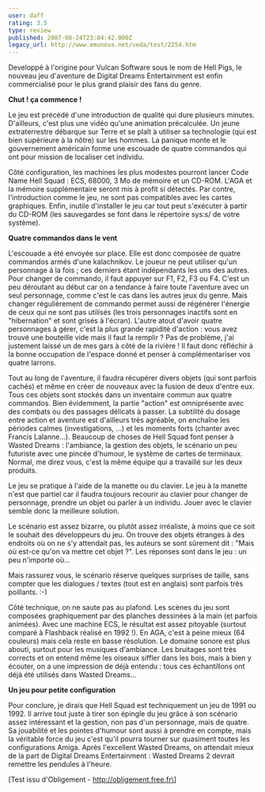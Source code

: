 ```yaml
---
user: daff
rating: 3.5
type: review
published: 2007-08-24T23:04:42.000Z
legacy_url: http://www.emunova.net/veda/test/2254.htm
---
```

Developpé à l'origine pour Vulcan Software sous le nom de Hell Pigs, le nouveau jeu d'aventure de Digital Dreams Entertainment est enfin commercialisé pour le plus grand plaisir des fans du genre.  

  

**Chut ! ça commence !**  

  

Le jeu est précédé d'une introduction de qualité qui dure plusieurs minutes. D'ailleurs, c'est plus une vidéo qu'une animation précalculée. Un jeune extraterrestre débarque sur Terre et se plaît à utiliser sa technologie (qui est bien supérieure à la nôtre) sur les hommes. La panique monte et le gouvernement américain forme une escouade de quatre commandos qui ont pour mission de localiser cet individu.  

  

Côté configuration, les machines les plus modestes pourront lancer Code Name Hell Squad : ECS, 68000, 3 Mo de mémoire et un CD-ROM. L'AGA et la mémoire supplémentaire seront mis à profit si détectés. Par contre, l'introduction comme le jeu, ne sont pas compatibles avec les cartes graphiques. Enfin, inutile d'installer le jeu car tout peut s'exécuter à partir du CD-ROM (les sauvegardes se font dans le répertoire sys:s/ de votre système).  

  

**Quatre commandos dans le vent**  

  

L'escouade a été envoyée sur place. Elle est donc composée de quatre commandos armés d'une kalachnikov. Le joueur ne peut utiliser qu'un personnage à la fois ; ces derniers étant indépendants les uns des autres. Pour changer de commando, il faut appuyer sur F1, F2, F3 ou F4\. C'est un peu déroutant au début car on a tendance à faire toute l'aventure avec un seul personnage, comme c'est le cas dans les autres jeux du genre. Mais changer régulièrement de commando permet aussi de régénérer l'énergie de ceux qui ne sont pas utilisés (les trois personnages inactifs sont en "hibernation" et sont grisés à l'écran). L'autre atout d'avoir quatre personnages à gérer, c'est la plus grande rapidité d'action : vous avez trouvé une bouteille vide mais il faut la remplir ? Pas de problème, j'ai justement laissé un de mes gars à côté de la rivière ! Il faut donc réfléchir à la bonne occupation de l'espace donné et penser à complémentariser vos quatre larrons.  

  

Tout au long de l'aventure, il faudra récupérer divers objets (qui sont parfois cachés) et même en créer de nouveaux avec la fusion de deux d'entre eux. Tous ces objets sont stockés dans un inventaire commun aux quatre commandos. Bien évidemment, la partie "action" est omniprésente avec des combats ou des passages délicats à passer. La subtilité du dosage entre action et aventure est d'ailleurs très agréable, on enchaîne les périodes calmes (investigations, ...) et les moments forts (chanter avec Francis Lalanne...). Beaucoup de choses de Hell Squad font penser à Wasted Dreams : l'ambiance, la gestion des objets, le scénario un peu futuriste avec une pincée d'humour, le système de cartes de terminaux. Normal, me direz vous, c'est la même équipe qui a travaillé sur les deux produits.  

  

Le jeu se pratique à l'aide de la manette ou du clavier. Le jeu à la manette n'est que partiel car il faudra toujours recourir au clavier pour changer de personnage, prendre un objet ou parler à un individu. Jouer avec le clavier semble donc la meilleure solution.  

  

Le scénario est assez bizarre, ou plutôt assez irréaliste, à moins que ce soit le souhait des développeurs du jeu. On trouve des objets étranges à des endroits où on ne s'y attendait pas, les auteurs se sont sûrement dit : "Mais où est-ce qu'on va mettre cet objet ?". Les réponses sont dans le jeu : un peu n'importe où...  

Mais rassurez vous, le scénario réserve quelques surprises de taille, sans compter que les dialogues / textes (tout est en anglais) sont parfois très poillants. :-)  

  

Côté technique, on ne saute pas au plafond. Les scènes du jeu sont composées graphiquement par des planches dessinées à la main (et parfois animées). Avec une machine ECS, le résultat est assez pitoyable (surtout comparé à Flashback réalisé en 1992 !). En AGA, c'est à peine mieux (64 couleurs) mais cela reste en basse résolution. Le domaine sonore est plus abouti, surtout pour les musiques d'ambiance. Les bruitages sont très corrects et on entend même les oiseaux siffler dans les bois, mais à bien y écouter, on a une impression de déjà entendu : tous ces échantillons ont déjà été utilisés dans Wasted Dreams...  

  

**Un jeu pour petite configuration**  

  

Pour conclure, je dirais que Hell Squad est techniquement un jeu de 1991 ou 1992\. Il arrive tout juste à tirer son épingle du jeu grâce à son scénario assez intéressant et la gestion, non pas d'un personnage, mais de quatre. Sa jouabilité et les pointes d'humour sont aussi à prendre en compte, mais la véritable force du jeu c'est qu'il pourra tourner sur quasiment toutes les configurations Amiga. Après l'excellent Wasted Dreams, on attendait mieux de la part de Digital Dreams Entertainment : Wasted Dreams 2 devrait remettre les pendules à l'heure.  

  

\[Test issu d'Obligement - http://obligement.free.fr\]